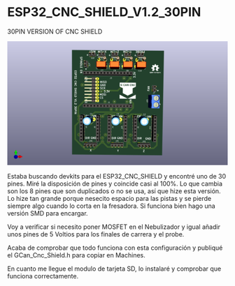 # ESP32_CNC_SHIELD_V1.2_30PIN
 30PIN VERSION OF CNC SHIELD
 
 ![My Image](Images/Esp32_Cnc_Shield_30Pin_Front.png)

Estaba buscando devkits para el ESP32_CNC_SHIELD y encontré uno de 30 pines. Miré la disposición de pines y coincide casi al 100%.
Lo que cambia son los 8 pines que son duplicados o no se usa, así que hize esta versión. Lo hize tan grande porque nesecito espacio para las pistas y se pierde siempre algo cuando lo corta en la fresadora. Si funciona bien hago una versión SMD para encargar.

Voy a verificar si necesito poner MOSFET en el Nebulizador y igual añadir unos pines de 5 Voltios para los finales de carrera y el probe.

Acaba de comprobar que todo funciona con esta configuración y publiqué el GCan_Cnc_Shield.h para copiar en Machines.

En cuanto me llegue el modulo de tarjeta SD, lo instalaré y comprobar que funciona correctamente.
